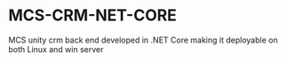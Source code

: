 # MCS-CRM-NET-CORE

MCS unity crm back end developed in .NET Core making it deployable on both Linux and win server
